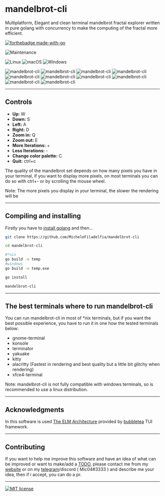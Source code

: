 # mandelbrot-cli

Multiplatform, Elegant and clean terminal mandelbrot fractal explorer written in pure golang with concurrency to make the computing of the fractal more efficient.

[![forthebadge made-with-go](http://ForTheBadge.com/images/badges/made-with-go.svg)](https://go.dev/)

![Maintenance](https://img.shields.io/badge/Maintained%3F-yes-green.svg)

![Linux](https://svgshare.com/i/Zhy.svg)
![macOS](https://svgshare.com/i/ZjP.svg)
![Windows](https://svgshare.com/i/ZhY.svg)

![mandelbrot-cli](https://user-images.githubusercontent.com/86882607/181925302-a46801f0-bef7-44c9-ac13-95481472127b.png)
![mandelbrot-cli](https://user-images.githubusercontent.com/86882607/181925339-26222e9d-737f-404f-a200-c055b1674d72.png)
![mandelbrot-cli](https://user-images.githubusercontent.com/86882607/181925342-0fa345ff-29d5-46fe-bfa6-f4bdf10b578f.png)
![mandelbrot-cli](https://user-images.githubusercontent.com/86882607/181925350-7f31e072-861e-4552-bf4e-b42de4dc8082.png)
![mandelbrot-cli](https://user-images.githubusercontent.com/86882607/181925358-047d9ecf-7db2-44d5-97dd-277c3ca802f0.png)
![mandelbrot-cli](https://user-images.githubusercontent.com/86882607/181925376-ab1aa80b-6594-4e69-a64e-5f757dea2a5d.png)
![mandelbrot-cli](https://user-images.githubusercontent.com/86882607/181925437-d523ac86-a52c-4b68-a5a2-1f124f10daa4.png)
![mandelbrot-cli](https://user-images.githubusercontent.com/86882607/181925452-11120aaf-cdcb-4ee6-a1af-18b1dea4e9ba.png)
![mandelbrot-cli](https://user-images.githubusercontent.com/86882607/181925489-056a74bb-d036-4770-9798-8148b86f3d05.png)
![mandelbrot-cli](https://user-images.githubusercontent.com/86882607/181925538-d5cda89e-4906-449a-a895-f30aa1fa9f4a.png)

***

## Controls

- **Up:** W
- **Down:** S
- **Left:** A
- **Right:** D
- **Zoom in:** Q
- **Zoom out:** E
- **More Iterations:** +
- **Less Iterations:** -
- **Change color palette:** C
- **Quit:** ctrl+c

The quality of the mandelbrot set depends on how many pixels you have in your terminal, if you want to display more pixels, on most terminals you can do so with ctrl+- or by scrolling the mouse wheel.

Note: The more pixels you display in your terminal, the slower the rendering will be

***

## Compiling and installing

Firstly you have to [install golang](https://go.dev/doc/install) and then...

```bash
git clone https://github.com/MicheleFiladelfia/mandelbrot-cli

cd mandelbrot-cli

#*nix
go build -o temp
#windows
go build -o temp.exe

go install

mandelbrot-cli
```

***

## The best terminals where to run mandelbrot-cli

You can run mandelbrot-cli in most of *nix terminals, but if you want the best possible experience, you have to run it in one how the tested terminals below:

- gnome-terminal
- konsole
- terminator
- yakuake
- kitty
- alacritty (Fastest in rendering and best quality but a little bit glitchy when rendering)
- xfce4-terminal

Note: mandelbrot-cli is not fully compatible with windows terminals, so is recommended to use a linux distribution.

***

## Acknowledgments

In this software is used [The ELM Architecture](https://guide.elm-lang.org/architecture/) provided by [bubbletea](https://github.com/charmbracelet/bubbletea) TUI framework.

***

## Contributing

If you want to help me improve this software and have an idea of what can be improved or want to make/add a [TODO](TODO.md), please contact me from my [website](https://michelefiladelfia.github.io/) or on my [telegram](https://t.me/Mic04_7)/discord ( Mic04#3333 ) and describe me your idea, then if i accept, you can do a pr.

***

[![MIT license](https://img.shields.io/badge/License-MIT-blue.svg)](LICENSE)

